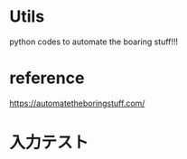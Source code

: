 # Utils  
python codes to automate the boaring stuff!!!  

# reference  
https://automatetheboringstuff.com/


# 入力テスト